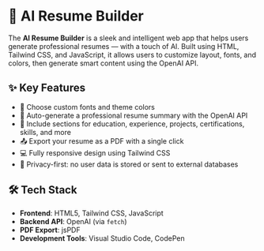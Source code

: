 # 💼 AI Resume Builder

The **AI Resume Builder** is a sleek and intelligent web app that helps users generate professional resumes — with a touch of AI. Built using HTML, Tailwind CSS, and JavaScript, it allows users to customize layout, fonts, and colors, then generate smart content using the OpenAI API.


## ✨ Key Features

- 🎨 Choose custom fonts and theme colors
- 🧠 Auto-generate a professional resume summary with the OpenAI API
- 📄 Include sections for education, experience, projects, certifications, skills, and more
- 📤 Export your resume as a PDF with a single click
- 💻 Fully responsive design using Tailwind CSS
- 🔐 Privacy-first: no user data is stored or sent to external databases


## 🛠️ Tech Stack

- **Frontend**: HTML5, Tailwind CSS, JavaScript
- **Backend API**: OpenAI (via `fetch`)
- **PDF Export**: jsPDF
- **Development Tools**: Visual Studio Code, CodePen


